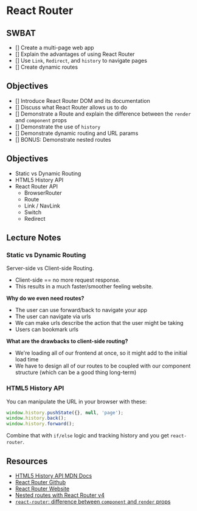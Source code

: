 React Router
=====================================

## SWBAT

- [] Create a multi-page web app
- [] Explain the advantages of using React Router
- [] Use `Link`, `Redirect`, and `history` to navigate pages
- [] Create dynamic routes

## Objectives

- [] Introduce React Router DOM and its documentation
- [] Discuss what React Router allows us to do 
- [] Demonstrate a Route and explain the difference between the `render` and `component` props
- [] Demonstrate the use of `history`
- [] Demonstrate dynamic routing and URL params
- [] BONUS: Demonstrate nested routes

## Objectives

- Static vs Dynamic Routing
- HTML5 History API
- React Router API
  - BrowserRouter
  - Route
  - Link / NavLink
  - Switch
  - Redirect

## Lecture Notes

### Static vs Dynamic Routing

Server-side vs Client-side Routing.

- Client-side == no more request response.
- This results in a much faster/smoother feeling website.

**Why do we even need routes?**

- The user can use forward/back to navigate your app
- The user can navigate via urls
- We can make urls describe the action that the user might be taking
- Users can bookmark urls

**What are the drawbacks to client-side routing?**

- We're loading all of our frontend at once, so it might add to the initial load time
- We have to design all of our routes to be coupled with our component structure (which can be a good thing long-term)

### HTML5 History API

You can manipulate the URL in your browser with these:

```javascript
window.history.pushState({}, null, 'page');
window.history.back();
window.history.forward();
```

Combine that with `if/else` logic and tracking history and you get `react-router`.

## Resources

- [HTML5 History API MDN Docs](https://developer.mozilla.org/en-US/docs/Web/API/History_API)
- [React Router Github](https://github.com/ReactTraining/react-router)
- [React Router Website](https://reacttraining.com/react-router/)
- [Nested routes with React Router v4](https://tylermcginnis.com/react-router-nested-routes/)
- [`react-router`: difference between `component` and `render` props](https://stackoverflow.com/questions/48150567/react-router-difference-between-component-and-render)

